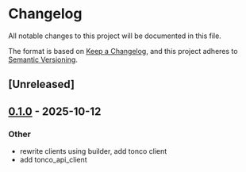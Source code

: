 # Changelog

All notable changes to this project will be documented in this file.

The format is based on [Keep a Changelog](https://keepachangelog.com/en/1.0.0/),
and this project adheres to [Semantic Versioning](https://semver.org/spec/v2.0.0.html).

## [Unreleased]

## [0.1.0](https://github.com/Sild/api_clients_rs/releases/tag/tonco_api_client-v0.1.0) - 2025-10-12

### Other

- rewrite clients using builder, add tonco client
- add tonco_api_client

